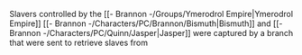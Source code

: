 Slavers controlled by the [[- Brannon -/Groups/Ymerodrol Empire|Ymerodrol Empire]] [[- Brannon -/Characters/PC/Brannon/Bismuth|Bismuth]] and [[- Brannon -/Characters/PC/Quinn/Jasper|Jasper]] were captured by a branch that were sent to retrieve slaves from 

